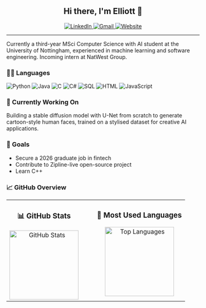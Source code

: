 <div align="center">

  <h2>Hi there, I'm Elliott 👋</h2>

  <a href="https://www.linkedin.com/in/elliottcoops">
    <img src="https://img.shields.io/badge/linkedin-%230077B5.svg?style=for-the-badge&logo=linkedin&logoColor=white" alt="LinkedIn" />
  </a>

  <a href="mailto:elliottcoops@gmail.com">
    <img src="https://img.shields.io/badge/Gmail-D14836?style=for-the-badge&logo=gmail&logoColor=white" alt="Gmail" />
  </a>


  <a href="https://elliottcoops.github.io/index.html">
    <img src="https://img.shields.io/badge/website-000000?style=for-the-badge&logo=About.me&logoColor=white" alt="Website" />
  </a>

</div>

<hr>


Currently a third-year MSci Computer Science with AI student at the University of Nottingham, experienced in machine learning and software engineering. Incoming intern at NatWest Group.

### 👨‍💻 Languages

![Python](https://img.shields.io/badge/Python-FFD43B?style=for-the-badge&logo=python&logoColor=blue)
![Java](https://img.shields.io/badge/java-%23ED8B00.svg?style=for-the-badge&logo=openjdk&logoColor=white)
![C](https://img.shields.io/badge/C-00599C?style=for-the-badge&logo=c&logoColor=white)
![C#](https://img.shields.io/badge/c%23-%23239120.svg?style=for-the-badge&logo=csharp&logoColor=white)
![SQL](https://img.shields.io/badge/MySQL-005C84?style=for-the-badge&logo=mysql&logoColor=white)
![HTML](https://img.shields.io/badge/HTML5-E34F26?style=for-the-badge&logo=html5&logoColor=whit)
![JavaScript](https://img.shields.io/badge/JavaScript-323330?style=for-the-badge&logo=javascript&logoColor=F7DF1E)

### 🧪 Currently Working On
Building a stable diffusion model with U-Net from scratch to generate cartoon-style human faces, trained on a stylised dataset for creative AI applications.

### 🎯 Goals

- Secure a 2026 graduate job in fintech  
- Contribute to Zipline-live open-source project  
- Learn C++  

### 📈 GitHub Overview

<table align="center">
  <tr>
    <td valign="top" align="center">
      <h3>📊 GitHub Stats</h3>
      <img src="https://github-readme-stats.vercel.app/api?username=elliottcoops&show_icons=true&theme=github_dark" alt="GitHub Stats" height="180" />
    </td>
    <td valign="top" align="center" style="padding-left: 40px;">
      <h3>📝 Most Used Languages</h3>
      <img src="https://github-readme-stats.vercel.app/api/top-langs/?username=elliottcoops&layout=compact&theme=github_dark" alt="Top Languages" height="180" />
    </td>
  </tr>
</table>









